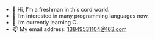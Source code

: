 - 👋 Hi, I’m a freshman in this cord world.
- 👀 I’m interested in many programming languages now.
- 🌱 I’m currently learning C.
- 📫 My email address: 13849531104@163.com

<!---
yycoolbest/yycoolbest is a ✨ special ✨ repository because its `README.md` (this file) appears on your GitHub profile.
You can click the Preview link to take a look at your changes.
--->
